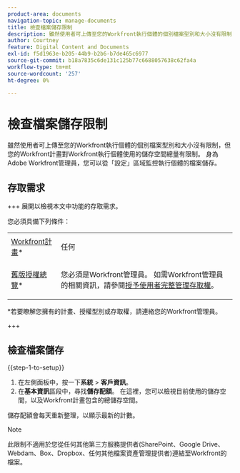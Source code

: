 ```yaml
---
product-area: documents
navigation-topic: manage-documents
title: 檢查檔案儲存限制
description: 雖然使用者可上傳至您的Workfront執行個體的個別檔案型別和大小沒有限制，但您的Workfront計畫對Workfront執行個體使用的儲存空間總量有限制。 身為Adobe Workfront管理員，您可以從「設定」區域監控執行個體的檔案儲存。
author: Courtney
feature: Digital Content and Documents
exl-id: f5d1963e-b205-44b9-b2b6-b7de465c6977
source-git-commit: b18a7835c6de131c125b77c6688057638c62fa4a
workflow-type: tm+mt
source-wordcount: '257'
ht-degree: 0%

---
```


# 檢查檔案儲存限制

雖然使用者可上傳至您的Workfront執行個體的個別檔案型別和大小沒有限制，但您的Workfront計畫對Workfront執行個體使用的儲存空間總量有限制。 身為Adobe Workfront管理員，您可以從「設定」區域監控執行個體的檔案儲存。

## 存取需求

+++ 展開以檢視本文中功能的存取需求。

您必須具備下列條件：

<table style="table-layout:auto"> 
 <col> 
 <col> 
 <tbody> 
  <tr data-mc-conditions=""> 
   <td role="rowheader"><a href="https://business.adobe.com/tw/products/workfront/pricing.html" target="_blank">Workfront計畫</a>*</td> 
   <td> <p>任何</p> </td> 
  </tr> 
  <tr> 
   <td role="rowheader"><a href="../../administration-and-setup/add-users/access-levels-and-object-permissions/wf-licenses.md" class="MCXref xref">舊版授權總覽</a>*</td> 
   <td> <p>您必須是Workfront管理員。 如需Workfront管理員的相關資訊，請參閱<a href="../../administration-and-setup/add-users/configure-and-grant-access/grant-a-user-full-administrative-access.md" class="MCXref xref">授予使用者完整管理存取權</a>。</p> </td> 
  </tr> 
 </tbody> 
</table>

&#42;若要瞭解您擁有的計畫、授權型別或存取權，請連絡您的Workfront管理員。

+++

## 檢查檔案儲存

{{step-1-to-setup}}

1. 在左側面板中，按一下&#x200B;**系統** > **客戶資訊**。
1. 在&#x200B;**基本資訊**&#x200B;區段中，尋找&#x200B;**儲存配額**。 在這裡，您可以檢視目前使用的儲存空間，以及Workfront計畫包含的總儲存空間。

儲存配額會每天重新整理，以顯示最新的計數。

>[!NOTE]
>
>此限制不適用於您從任何其他第三方服務提供者(SharePoint、Google Drive、Webdam、Box、Dropbox、任何其他檔案資產管理提供者)連結至Workfront的檔案。

